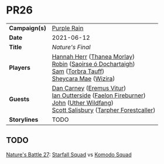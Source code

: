 # PR26

|||
| --- | --- |
| **Campaign(s)** | [Purple Rain](../campaigns/purple-rain.md) | session.3
| **Date** | 2021-06-12 |
| **Title** | *Nature's Final* |
| **Players** | [Hannah Herr](../players/hannah-herr.md) ([Thanea Morlay](../characters/thanea-morlay.md))<br>[Robin](../players/robin.md) ([Saoirse ó Dochartaigh](../characters/saoirse-o-dochartaigh.md))<br>[Sam](../players/sam.md) ([Torbra Tauff](../characters/torbra-tauff.md))<br>[Sheycara Mae](../players/sheycara-mae.md) ([Wizira](../characters/wizira.md)) |
| **Guests** | [Dan Carney](../players/dan-carney.md) ([Eremus Vitur](../characters/eremus-vitur.md))<br>[Ian Outterside](../players/ian-outterside.md) ([Faelon Fireburner](../characters/faelon-fireburner.md))<br>[John](../players/john.md) ([Uther Wildfang](../characters/uther-wildfang.md))<br>[Scott Salisbury](../players/scott-salisbury.md) ([Tarpher Forestcaller](../characters/tarpher-forestcaller.md)) |
| **Storylines** | TODO |

## TODO

[Nature's Battle 27](../storylines/natures-battle-27.md): [Starfall Squad](../organisations/astorrel/squads/starfall-squad.md) vs [Komodo Squad](../organisations/astorrel/squads/komodo-squad.md)
